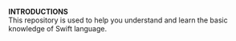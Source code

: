 **INTRODUCTIONS**  
This repository is used to help you understand and learn the basic knowledge of Swift language.
